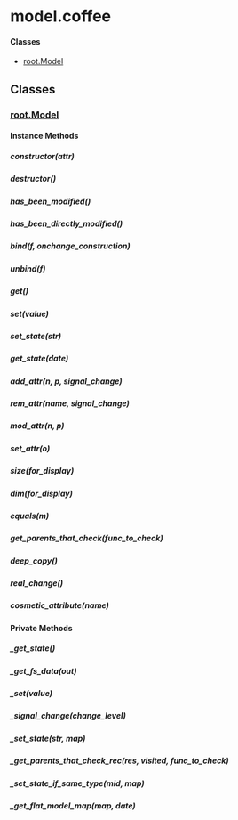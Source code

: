 # model.coffee

#### Classes
  
* [root.Model](#root.Model)
  






## Classes
  
### <a name="root.Model">[root.Model](root.Model)</a>
    
    
    
    
#### Instance Methods
      
##### <a name="constructor">constructor(attr)</a>

      
##### <a name="destructor">destructor()</a>

      
##### <a name="has_been_modified">has\_been\_modified()</a>

      
##### <a name="has_been_directly_modified">has\_been\_directly\_modified()</a>

      
##### <a name="bind">bind(f, onchange_construction)</a>

      
##### <a name="unbind">unbind(f)</a>

      
##### <a name="get">get()</a>

      
##### <a name="set">set(value)</a>

      
##### <a name="set_state">set\_state(str)</a>

      
##### <a name="get_state">get\_state(date)</a>

      
##### <a name="add_attr">add\_attr(n, p, signal_change)</a>

      
##### <a name="rem_attr">rem\_attr(name, signal_change)</a>

      
##### <a name="mod_attr">mod\_attr(n, p)</a>

      
##### <a name="set_attr">set\_attr(o)</a>

      
##### <a name="size">size(for_display)</a>

      
##### <a name="dim">dim(for_display)</a>

      
##### <a name="equals">equals(m)</a>

      
##### <a name="get_parents_that_check">get\_parents\_that\_check(func_to_check)</a>

      
##### <a name="deep_copy">deep\_copy()</a>

      
##### <a name="real_change">real\_change()</a>

      
##### <a name="cosmetic_attribute">cosmetic\_attribute(name)</a>

      
    
    
#### Private Methods
      
##### <a name="_get_state">\_get\_state()</a>

      
##### <a name="_get_fs_data">\_get\_fs\_data(out)</a>

      
##### <a name="_set">\_set(value)</a>

      
##### <a name="_signal_change">\_signal\_change(change_level)</a>

      
##### <a name="_set_state">\_set\_state(str, map)</a>

      
##### <a name="_get_parents_that_check_rec">\_get\_parents\_that\_check\_rec(res, visited, func_to_check)</a>

      
##### <a name="_set_state_if_same_type">\_set\_state\_if\_same\_type(mid, map)</a>

      
##### <a name="_get_flat_model_map">\_get\_flat\_model\_map(map, date)</a>

      
    
  



